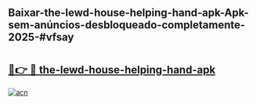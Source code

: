 ## Baixar-the-lewd-house-helping-hand-apk-Apk-sem-anúncios-desbloqueado-completamente-2025-#vfsay

# <h2><a href="https://ainizakaria.my?title=the-lewd-house-helping-hand-apk&ref=22M">🔗👉 🔴 the-lewd-house-helping-hand-apk</a></h2>

[![acn](https://github.com/user-attachments/assets/0f9c940e-d8b0-45ae-aac7-cd30a18b3e1c)](https://ainizakaria.my?title=the-lewd-house-helping-hand-apk&ref=22M)

